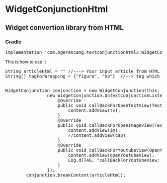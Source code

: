 # WidgetConjunctionHtml
<h2>Widget convertion library from HTML</h2> 

<h3>Gradle</h3>
<div class="highlight highlight-source-groovy">
  <pre>implementation 'com.ngerancang.textconjunctionhtml2:WidgetConjunctionHtml:0.1.0'</pre></div>

<p>This is how to use it</p>
<div class="highlight highlight-source-java">
<pre>
String articleHtml = "" //---> Your input article from HTML
String[] tagForWrapping = {"figure", "h3"}  //--> tag which is not wrapping by <p></p>
WidgetConjunction conjunction = new WidgetConjunction(this, tagForWrapping,
                new WidgetConjunction.OnTextConjunctionListener() {
                    @Override
                    public void callBackForOpenTextView(TextView tv) {
                        content.addView(tv);
                    }
                    @Override
                    public void callBackForOpenImageView(TextView cap, OpenImageView im) {
                        content.addView(im);
                        //content.addView(cap);
                    }
                    @Override
                    public void callBackForYoutubeView(OpenYoutubeView openYoutubeView, String ytID) {
                        content.addView(openYoutubeView);
                        Log.d(TAG, "callBackForYoutubeView: YoutubeID " + ytID);
                    }
                });
        conjunction.breakContent(articleHtml);
        </pre></div>
